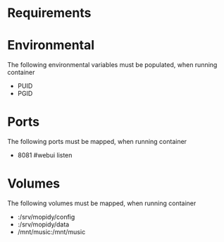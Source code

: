 # Requirements


# Environmental
The following environmental variables must be populated, when running container 

- PUID
- PGID


# Ports
The following ports must be mapped, when running container 

 - 8081 #webui listen 
 
# Volumes
The following volumes must be mapped, when running container 

- :/srv/mopidy/config
- :/srv/mopidy/data
- /mnt/music:/mnt/music

